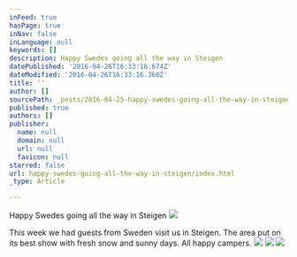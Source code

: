 ```yaml
---
inFeed: true
hasPage: true
inNav: false
inLanguage: null
keywords: []
description: Happy Swedes going all the way in Steigen
datePublished: '2016-04-26T16:33:16.674Z'
dateModified: '2016-04-26T16:33:16.360Z'
title: ''
author: []
sourcePath: _posts/2016-04-25-happy-swedes-going-all-the-way-in-steigen.md
published: true
authors: []
publisher:
  name: null
  domain: null
  url: null
  favicon: null
starred: false
url: happy-swedes-going-all-the-way-in-steigen/index.html
_type: Article

---
```

Happy Swedes going all the way in Steigen
![](https://the-grid-user-content.s3-us-west-2.amazonaws.com/3c9206c0-7099-4202-bfaf-86174318fcd3.jpg)

This week we had guests from Sweden visit us in Steigen. The area put on its best show with fresh snow and sunny days. All happy campers.
![](https://the-grid-user-content.s3-us-west-2.amazonaws.com/f72c120e-0b8d-4fc8-b369-f5329056f78b.jpg)
![](https://the-grid-user-content.s3-us-west-2.amazonaws.com/1502ee4c-9d11-4398-96e8-52e0d813f3f1.jpg)
![](https://the-grid-user-content.s3-us-west-2.amazonaws.com/8dd96ee7-6d1a-40ab-a34b-a1ebade98932.jpg)